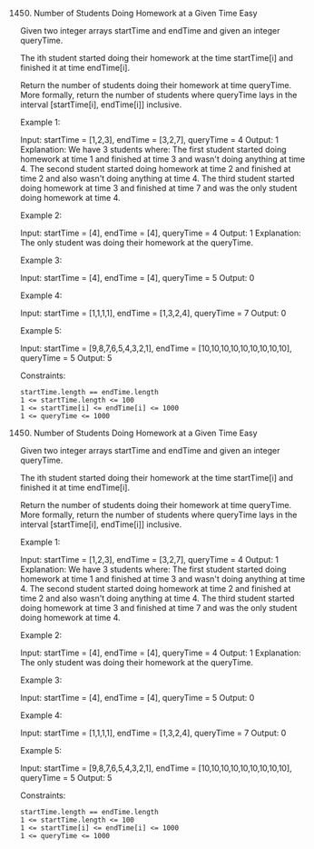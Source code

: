 1450. Number of Students Doing Homework at a Given Time
Easy

Given two integer arrays startTime and endTime and given an integer queryTime.

The ith student started doing their homework at the time startTime[i] and finished it at time endTime[i].

Return the number of students doing their homework at time queryTime. More formally, return the number of students where queryTime lays in the interval [startTime[i], endTime[i]] inclusive.

 

Example 1:

Input: startTime = [1,2,3], endTime = [3,2,7], queryTime = 4
Output: 1
Explanation: We have 3 students where:
The first student started doing homework at time 1 and finished at time 3 and wasn't doing anything at time 4.
The second student started doing homework at time 2 and finished at time 2 and also wasn't doing anything at time 4.
The third student started doing homework at time 3 and finished at time 7 and was the only student doing homework at time 4.

Example 2:

Input: startTime = [4], endTime = [4], queryTime = 4
Output: 1
Explanation: The only student was doing their homework at the queryTime.

Example 3:

Input: startTime = [4], endTime = [4], queryTime = 5
Output: 0

Example 4:

Input: startTime = [1,1,1,1], endTime = [1,3,2,4], queryTime = 7
Output: 0

Example 5:

Input: startTime = [9,8,7,6,5,4,3,2,1], endTime = [10,10,10,10,10,10,10,10,10], queryTime = 5
Output: 5

 

Constraints:

    startTime.length == endTime.length
    1 <= startTime.length <= 100
    1 <= startTime[i] <= endTime[i] <= 1000
    1 <= queryTime <= 1000

1450. Number of Students Doing Homework at a Given Time
Easy

Given two integer arrays startTime and endTime and given an integer queryTime.

The ith student started doing their homework at the time startTime[i] and finished it at time endTime[i].

Return the number of students doing their homework at time queryTime. More formally, return the number of students where queryTime lays in the interval [startTime[i], endTime[i]] inclusive.

 

Example 1:

Input: startTime = [1,2,3], endTime = [3,2,7], queryTime = 4
Output: 1
Explanation: We have 3 students where:
The first student started doing homework at time 1 and finished at time 3 and wasn't doing anything at time 4.
The second student started doing homework at time 2 and finished at time 2 and also wasn't doing anything at time 4.
The third student started doing homework at time 3 and finished at time 7 and was the only student doing homework at time 4.

Example 2:

Input: startTime = [4], endTime = [4], queryTime = 4
Output: 1
Explanation: The only student was doing their homework at the queryTime.

Example 3:

Input: startTime = [4], endTime = [4], queryTime = 5
Output: 0

Example 4:

Input: startTime = [1,1,1,1], endTime = [1,3,2,4], queryTime = 7
Output: 0

Example 5:

Input: startTime = [9,8,7,6,5,4,3,2,1], endTime = [10,10,10,10,10,10,10,10,10], queryTime = 5
Output: 5

 

Constraints:

    startTime.length == endTime.length
    1 <= startTime.length <= 100
    1 <= startTime[i] <= endTime[i] <= 1000
    1 <= queryTime <= 1000

